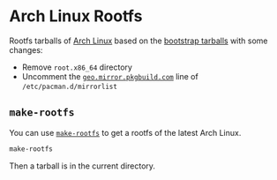# Arch Linux Rootfs

Rootfs tarballs of [Arch Linux](https://archlinux.org) based on the [bootstrap tarballs](https://archive.archlinux.org/iso) with some changes:

- Remove `root.x86_64` directory
- Uncomment the [`geo.mirror.pkgbuild.com`](https://geo.mirror.pkgbuild.com) line of `/etc/pacman.d/mirrorlist`

## `make-rootfs`

You can use [`make-rootfs`](./make-rootfs) to get a rootfs of the latest Arch Linux.

```sh
make-rootfs
```

Then a tarball is in the current directory.

